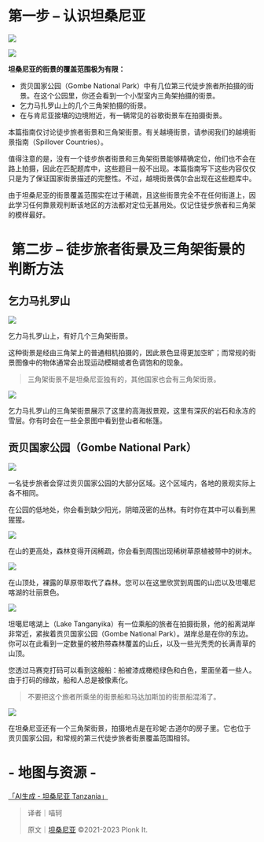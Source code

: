 # 第一步 – 认识坦桑尼亚
![](https://cdn.nlark.com/yuque/0/2023/png/34598262/1688778436444-777972a5-f5a1-4035-bb50-bcbfc5587cd3.png)

![](https://cdn.nlark.com/yuque/0/2023/png/34598262/1688778436778-28e9619b-170f-4cda-9771-782b7c485f78.png)

**坦桑尼亚的街景的覆盖范围极为有限：**

+ 贡贝国家公园（Gombe National Park）中有几位第三代徒步旅者所拍摄的街景。在这个公园里，你还会看到一个小型室内三角架拍摄的街景。
+ 乞力马扎罗山上的几个三角架拍摄的街景。
+ 在与肯尼亚接壤的边境附近，有一辆常见的谷歌街景车在拍摄街景。

本篇指南仅讨论徒步旅者街景和三角架街景。有关越境街景，请参阅我们的越境街景指南（Spillover Countries）。

值得注意的是，没有一个徒步旅者街景和三角架街景能够精确定位，他们也不会在路上拍摄，因此在匹配题库中，这些题目一般不出现。本篇指南写下这些内容仅仅只是为了保证国家街景描述的完整性。不过，越境街景偶尔会出现在这些题库中。

由于坦桑尼亚的街景覆盖范围实在过于稀疏，且这些街景完全不在任何街道上，因此学习任何靠景观判断该地区的方法都对定位无甚用处。仅记住徒步旅者和三角架的模样最好。

#  第二步 – 徒步旅者街景及三角架街景的判断方法
## 乞力马扎罗山
![](https://cdn.nlark.com/yuque/0/2023/png/34598262/1688778437282-c3459bcf-5da4-46e1-9ac9-cbf154eb599a.png)

乞力马扎罗山上，有好几个三角架街景。

这种街景是经由三角架上的普通相机拍摄的，因此景色显得更加空旷；而常规的街景图像中的物体通常会出现运动模糊或者色调饱和的现象。

> 三角架街景不是坦桑尼亚独有的，其他国家也会有三角架街景。
>

![](https://cdn.nlark.com/yuque/0/2023/png/34598262/1688778437829-a77048df-502e-429c-8f05-38be21980987.png)

乞力马扎罗山的三角架街景展示了这里的高海拔景观，这里有深灰的岩石和永冻的雪层。你有时会在一些全景图中看到登山者和帐篷。

## 贡贝国家公园（Gombe National Park）
![](https://cdn.nlark.com/yuque/0/2023/png/34598262/1688778438484-de72c0df-3d58-4cd6-83e1-9569b510eb68.png)

一名徒步旅者会穿过贡贝国家公园的大部分区域。这个区域内，各地的景观实际上各不相同。

在公园的低地处，你会看到缺少阳光，阴暗茂密的丛林。有时你在其中可以看到黑猩猩。

![](https://cdn.nlark.com/yuque/0/2023/png/34598262/1688778439134-697c605c-b4e1-4d5a-b398-461dbd5caea9.png)

在山的更高处，森林变得开阔稀疏，你会看到周围出现稀树草原植被带中的树木。

![](https://cdn.nlark.com/yuque/0/2023/png/34598262/1688778439737-a87a0441-fc8a-4de3-9c58-a73729560854.png)

在山顶处，裸露的草原带取代了森林。您可以在这里欣赏到周围的山峦以及坦噶尼喀湖的壮丽景色。

![](https://cdn.nlark.com/yuque/0/2023/png/34598262/1688778440318-69f4a3af-1b86-4806-9d89-64dc17800b24.png)

坦噶尼喀湖上（Lake Tanganyika）有一位乘船的旅者在拍摄街景，他的船离湖岸非常近，紧挨着贡贝国家公园（Gombe National Park）。湖岸总是在你的东边。你可以在此看到一定数量的被热带森林覆盖的山丘，以及一些光秃秃的长满青草的山顶。

您透过马赛克打码可以看到这艘船：船被漆成橄榄绿色和白色，里面坐着一些人。由于打码的缘故，船和人总是被像素化。

> 不要把这个旅者所乘坐的街景船和马达加斯加的街景船混淆了。
>

![](https://cdn.nlark.com/yuque/0/2023/png/34598262/1688778440836-b7b63604-78e8-45ce-a37d-ff777daf14e2.png)

在坦桑尼亚还有一个三角架街景，拍摄地点是在珍妮·古道尔的房子里。它也位于贡贝国家公园，和常规的第三代徒步旅者街景覆盖范围相邻。



# - 地图与资源 -
[「AI生成 - 坦桑尼亚 Tanzania」](https://tuxun.fun/maps_detail?mapsId=2567)



> 译者｜喵轲
>
> 原文｜[坦桑尼亚](https://www.plonkit.net/tanzania) ©2021-2023 Plonk It.
>

